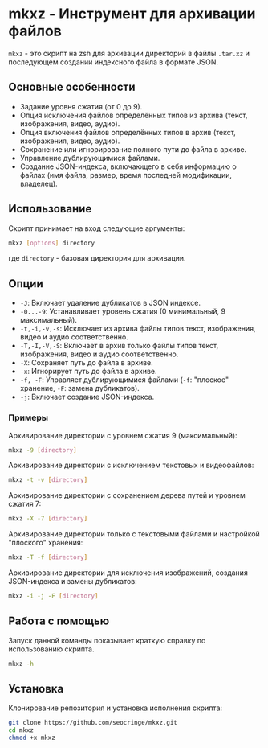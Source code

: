 # mkxz - Инструмент для архивации файлов

`mkxz` - это скрипт на zsh для архивации директорий в файлы `.tar.xz` и последующем создании индексного файла в формате JSON.

## Основные особенности

- Задание уровня сжатия (от 0 до 9).
- Опция исключения файлов определённых типов из архива (текст, изображения, видео, аудио).
- Опция включения файлов определённых типов в архив (текст, изображения, видео, аудио).
- Сохранение или игнорирование полного пути до файла в архиве.
- Управление дублирующимися файлами.
- Создание JSON-индекса, включающего в себя информацию о файлах (имя файла, размер, время последней модификации, владелец).

## Использование

Скрипт принимает на вход следующие аргументы:

```bash
mkxz [options] directory
```

где `directory` - базовая директория для архивации.

## Опции

- `-J`: Включает удаление дубликатов в JSON индексе.
- `-0...-9`: Устанавливает уровень сжатия (0 минимальный, 9 максимальный).
- `-t,-i,-v,-s`: Исключает из архива файлы типов текст, изображения, видео и аудио соответственно.
- `-T,-I,-V,-S`: Включает в архив только файлы типов текст, изображения, видео и аудио соответственно.
- `-X`: Сохраняет путь до файла в архиве.
- `-x`: Игнорирует путь до файла в архиве.
- `-f, -F`: Управляет дублирующимися файлами (`-f`: "плоское" хранение, `-F`: замена дубликатов).
- `-j`: Включает создание JSON-индекса.

### Примеры

Архивирование директории с уровнем сжатия 9 (максимальный):

```bash
mkxz -9 [directory]
```

Архивирование директории с исключением текстовых и видеофайлов:

```bash
mkxz -t -v [directory]
```

Архивирование директории с сохранением дерева путей и уровнем сжатия 7:

```bash
mkxz -X -7 [directory]
```

Архивирование директории только с текстовыми файлами и настройкой "плоского" хранения:

```bash
mkxz -T -f [directory]
```

Архивирование директории для исключения изображений, создания JSON-индекса и замены дубликатов:

```bash
mkxz -i -j -F [directory]
```

## Работа с помощью

Запуск данной команды показывает краткую справку по использованию скрипта.

```bash
mkxz -h
```

## Установка

Клонирование репозитория и установка исполнения скрипта:

```bash
git clone https://github.com/seocringe/mkxz.git
cd mkxz
chmod +x mkxz
```
